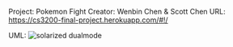 Project: Pokemon Fight
Creator: Wenbin Chen & Scott Chen
URL: https://cs3200-final-project.herokuapp.com/#!/



UML: ![solarized dualmode](/cs3200_Final_Project/UML.png?raw=true)

